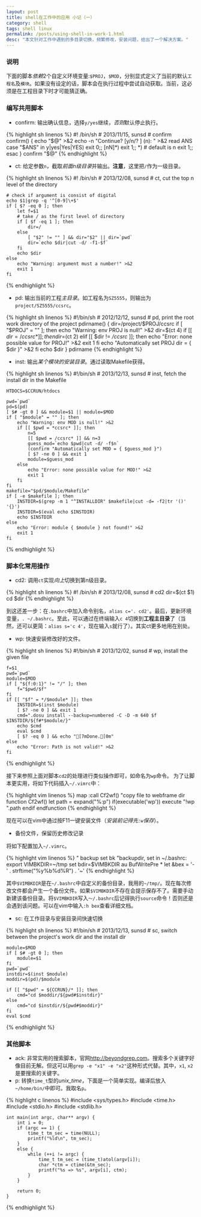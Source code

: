 ```yaml
---
layout: post
title: shell在工作中的应用 小记（一）
category: shell
tags: shell linux
permalink: /posts/using-shell-in-work-1.html
desc: "本文针对工作中遇到的多目录切换，频繁修改，安装问题，给出了一个解决方案。"
---
```

### 说明
下面的脚本*依赖*2个自定义环境变量:`$PROJ`，`$MOD`，分别显式定义了当前的默认`工程名`及`模块`。如果没有设定的话，脚本会在执行过程中尝试自动获取。当前，这必须是在工程目录下时才可能猜正确。
### 编写共用脚本
- confirm: 输出确认信息，选择`y/yes`继续，*否则*默认停止执行。

{% highlight sh linenos %}
    #! /bin/sh
    # 2013/11/15, sunsd
    # confirm
    confirm()
    {
        echo "$@" >&2
        echo -n "Continue? [y/n/? ] (n): " >&2
        read ANS
        case "$ANS" in
            y|yes|Yes|YES)
                exit 0;;
            [nN]*)
                exit 1;;
            *)
                # default is n
                exit 1;;
        esac
    }
    confirm "$@"
{% endhighlight %}

- ct: 给定参数`n`，截取*前面n级目录*并输出。**注意**，这里把`/`作为一级目录。

{% highlight sh linenos %}
    #! /bin/sh
    # 2013/12/08, sunsd
    # ct, cut the top n level of the directory

    # check if argument is consist of digital
    echo $1|grep -q '^[0-9]\+$'
    if [ $? -eq 0 ]; then
        let f=$1
        # take / as the first level of directory
        if [ $f -eq 1 ]; then
            dir=/
        else
            [ "$2" != "" ] && dir="$2" || dir=`pwd`
            dir=`echo $dir|cut -d/ -f1-$f`
        fi
        echo $dir
    else
        echo "Warning: argument must a number!" >&2
        exit 1
    fi
{% endhighlight %}

- pd: 输出当前的工程*主目录*。如工程名为`SZ5555`，则输出为`project/SZ5555/ccsrc`。

{% highlight sh linenos %}
    #!/bin/sh
    # 2012/12/12, sunsd
    # pd, print the root work directory of the project
    pdirname()
    {
        dir=/project/$PROJ/ccsrc
        if [ "$PROJ" = "" ]; then
            echo "Warning: env PROJ is null!" >&2
            dir=$(ct 4)
            if [[ $dir = /ccsrc* ]]; then
                dir=$(ct 2)
            elif [[ $dir != */ccsrc* ]]; then
                echo "Error: none possible value for PROJ!" >&2
                exit 1
            fi
            echo "Automatically set PROJ dir = { $dir }" >&2
        fi
        echo $dir
    }
    pdirname
{% endhighlight %}

- inst: 输出*某个模块的安装目录*。通过读取Makefile获得。

{% highlight sh linenos %}
    #!/bin/sh
    # 2013/12/13, sunsd
    # inst, fetch the install dir in the Makefile

    HTDOCS=$CCRUN/htdocs

    pwd=`pwd`
    pd=$(pd)
    [ $# -gt 0 ] && module=$1 || module=$MOD
    if [ "$module" = "" ]; then
        echo "Warning: env MOD is null!" >&2
        if [[ $pwd = *ccsrc* ]]; then
            n=5
            [[ $pwd = /ccsrc* ]] && n=3
            guess_mod=`echo $pwd|cut -d/ -f$n`
            (confirm "Automatically set MOD = { $guess_mod }")
            [ $? -ne 0 ] && exit 1
            module=$guess_mod
        else
            echo "Error: none possible value for MOD!" >&2
            exit 1
        fi
    fi
    makefile="$pd/$module/Makefile"
    if [ -e $makefile ]; then
        INSTDIR=$(grep -m 1 "^INSTALLDIR" $makefile|cut -d= -f2|tr '()' '{}')
        INSTDIR=$(eval echo $INSTDIR)
        echo $INSTDIR
    else
        echo "Error: module { $module } not found!" >&2
        exit 1
    fi
{% endhighlight %}

### 脚本化常用操作
- cd2: 调用`ct`实现*向上*切换到第n级目录。

{% highlight sh linenos %}
    #! /bin/sh
    # 2013/12/08, sunsd
    # cd2
    dir=$(ct $1)
    cd $dir
{% endhighlight %}

到这还差一步：在`.bashrc`中加入命令别名，`alias c='. cd2'`。最后，更新环境变量，`. ~/.bashrc`。至此，可以通过在终端输入`c 4`切换到**工程主目录**了（当然，还可以更简：`alias s='c 4'`，现在输入`s`就行了）。其实ct更多地用在别处。

- wp: 快速安装修改好的文件。

{% highlight sh linenos %}
    #!/bin/sh
    # 2013/12/02, sunsd
    # wp, install the given file

    f=$1
    pwd=`pwd`
    module=$MOD
    if [ "${f:0:1}" != "/" ]; then
        f="$pwd/$f"
    fi
    if [[ "$f" = */$module* ]]; then
        INSTDIR=$(inst $module)
        [ $? -ne 0 ] && exit 1
        cmd=".dosu install --backup=numbered -C -D -m 640 $f $INSTDIR/${f#*$module/}"
        echo $cmd
        eval $cmd
        [ $? -eq 0 ] && echo "[7mDone.[0m"
    else
        echo "Error: Path is not valid!" >&2
    fi
{% endhighlight %}

接下来参照上面对脚本`cd2`的处理进行类似操作即可，如命名为`wp`命令。
为了让脚本更实用，将如下代码插入`~/.vimrc`中：

{% highlight vim linenos %}
    map <F11> :call Cf2wf()<CR>
    "copy file to webframe dir
    function Cf2wf()
        let path = expand("%:p")
        if(executable('wp'))
            execute "!wp ".path
        endif
    endfunction
{% endhighlight %}

现在可以在vim中通过按F11一键安装文件（*安装前记得先`:w`保存*）。

- 备份文件，保留历史修改记录

将如下配置加入`~/.vimrc`。

{% highlight vim linenos %}
    " backup
    set bk
    "backupdir, set in ~/.bashrc: export VIMBKDIR=~/tmp
    set bdir=$VIMBKDIR
    au BufWritePre * let &bex = '-' . strftime("%y%b%d%R") . '~'
{% endhighlight %}

其中`$VIMBKDIR`是在`~/.bashrc`中自定义的备份目录，我用的`~/tmp/`。现在每次修改文件都会产生一个备份文件。如果`$VIMBKDIR`不存在会提示保存不了。需要手动新建该备份目录。将`$VIMBKDIR`写入`～/.bashrc`后记得执行`source`命令！否则还是会遇到该问题。可以在vim中输入`:h bex`查看详细文档。

- sc: 在工作目录与安装目录间快速切换

{% highlight sh linenos %}
    #!/bin/sh
    # 2013/12/13, sunsd
    # sc, switch between the project's work dir and the install dir

    module=$MOD
    if [ $# -gt 0 ]; then
        module=$1
    fi
    pwd=`pwd`
    instdir=$(inst $module)
    moddir=$(pd)/$module

    if [[ "$pwd" = ${CCRUN}/* ]]; then
        cmd="cd $moddir/${pwd#$instdir}"
    else
        cmd="cd $instdir/${pwd#$moddir}"
    fi
    eval $cmd
{% endhighlight %}

### 其他脚本
- ack: 非常实用的搜索脚本，官网<http://beyondgrep.com>。搜索多个关键字好像目前无解。但这可以用`grep -e "x1" -e "x2"`这种形式代替。其中，`x1`, `x2`是要搜索的关键字。
- p: 转换`time_t`型的*unix_time*，下面是一个简单实现。编译后放入`~/home/bin/`中即可。我取名`p`。

{% highlight c linenos %}
    #include <sys/types.h>
    #include <time.h>
    #include <stdio.h>
    #include <stdlib.h>

    int main(int argc, char** argv) {
        int i = 0;
        if (argc == 1) {
            time_t tm_sec = time(NULL);
            printf("%ld\n", tm_sec);
        }
        else {
            while (++i != argc) {
                time_t tm_sec = (time_t)atol(argv[i]);
                char *ctm = ctime(&tm_sec);
                printf("%s => %s", argv[i], ctm); 
            }
        }

        return 0;
    }
{% endhighlight %}

